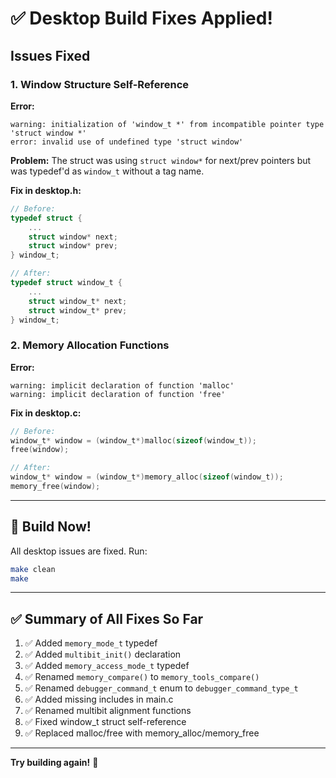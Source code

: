 # ✅ Desktop Build Fixes Applied!

## Issues Fixed

### 1. Window Structure Self-Reference
**Error:**
```
warning: initialization of 'window_t *' from incompatible pointer type 'struct window *'
error: invalid use of undefined type 'struct window'
```

**Problem:**
The struct was using `struct window*` for next/prev pointers but was typedef'd as `window_t` without a tag name.

**Fix in desktop.h:**
```c
// Before:
typedef struct {
    ...
    struct window* next;
    struct window* prev;
} window_t;

// After:
typedef struct window_t {
    ...
    struct window_t* next;
    struct window_t* prev;
} window_t;
```

### 2. Memory Allocation Functions
**Error:**
```
warning: implicit declaration of function 'malloc'
warning: implicit declaration of function 'free'
```

**Fix in desktop.c:**
```c
// Before:
window_t* window = (window_t*)malloc(sizeof(window_t));
free(window);

// After:
window_t* window = (window_t*)memory_alloc(sizeof(window_t));
memory_free(window);
```

---

## 🚀 Build Now!

All desktop issues are fixed. Run:

```bash
make clean
make
```

---

## ✅ Summary of All Fixes So Far

1. ✅ Added `memory_mode_t` typedef
2. ✅ Added `multibit_init()` declaration
3. ✅ Added `memory_access_mode_t` typedef
4. ✅ Renamed `memory_compare()` to `memory_tools_compare()`
5. ✅ Renamed `debugger_command_t` enum to `debugger_command_type_t`
6. ✅ Added missing includes in main.c
7. ✅ Renamed multibit alignment functions
8. ✅ Fixed window_t struct self-reference
9. ✅ Replaced malloc/free with memory_alloc/memory_free

---

**Try building again!** 🎯
